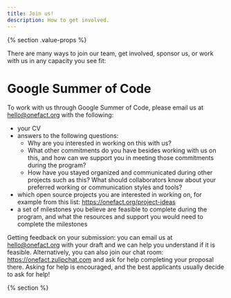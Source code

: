 ```yaml
---
title: Join us!
description: How to get involved.
---
```


{% section .value-props %}

There are many ways to join our team, get involved, sponsor us, or work with us in any capacity you see fit:

# Google Summer of Code

To work with us through Google Summer of Code, please email us at hello@onefact.org with the following:

* your CV
* answers to the following questions:
  - Why are you interested in working on this with us?
  - What other commitments do you have besides working with us on this, and how can we support you in meeting those commitments during the program?
  - How have you stayed organized and communicated during other projects such as this? What should collaborators know about your preferred working or communication styles and tools?
* which open source projects you are interested in working on, for example from this list: https://onefact.org/project-ideas
* a set of milestones you believe are feasible to complete during the program, and what the resources and support you would need to complete the milestones

Getting feedback on your submission: you can email us at hello@onefact.org with your draft and we can help you understand if it is feasible. Alternatively, you can also join our chat room: https://onefact.zulipchat.com and ask for help completing your proposal there. Asking for help is encouraged, and the best applicants usually decide to ask for help!

{% section %}
